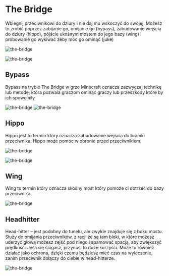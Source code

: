 # The Bridge 

Wbiegnij przeciwnikowi do dziury i nie daj mu wskoczyć do swojej. Możesz to zrobić poprzez zabijanie go, omijanie go (bypass), 
zabudowanie wejścia do dziury (hippo), pójście ukośnym mostem do jego bazy (wing) i próbowanie go wykiwać żeby móc go ominąć (juke)

![the-bridge](/assets/thebridge/lobbynpc1.png)

![the-bridge](/assets/thebridge/lobbynpc2.png)

## Bypass

Bypass na trybie The Bridge w grze Minecraft oznacza zazwyczaj technikę lub metodę, 
która pozwala graczom ominąć graczy lub przeszkody które by ich spowolniły

![the-bridge](/assets/thebridge/bypass.png)
![the-bridge](/assets/thebridge/bypass_2.png)

## Hippo 

Hippo jest to termin który oznacza zabudowanie wejścia do bramki przeciwnika.
Hippo może pomóc w obronie przed przeciwnikiem.

![the-bridge](/assets/thebridge/Hippo.png)

![the-bridge](/assets/thebridge/Hippo-srodek.png)

## Wing

Wing to termin który oznacza skośny most który pomoże ci dotrzeć do bazy przeciwnika

![the-bridge](/assets/thebridge/Wing.png)

## Headhitter

Head-hitter – jest podobny do tunelu, ale zwykle znajduje się z boku mostu. Służy do omijania przeciwników, 
z racji że są tam bloki, w które możesz uderzyć głową możesz zejść pod niego i spamować spacją, aby zwiększyć prędkość.
Jeśli się ścigasz, przynosi to duże korzyści.  Może to również działać jako ochrona, dzięki czemu będziesz mieć czas na wyleczenie,
zanim przeciwnik dołączy do ciebie w head-hitterze.

![the-bridge](/assets/thebridge/bypass-head-hitter.png)